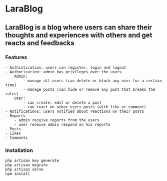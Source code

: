 # LaraBlog
## LaraBlog is a blog where users can share their thoughts and experiences with others and get reacts and feedbacks
### Features
    - Authintication: users can register, login and logout
    - Authorization: admin has privileges over the users
        Admin:
            - manage all users (can delete or block any user for a certain time)
            - manage posts (can hide or remove any post that breaks the rules)
        User:
            - can create, edit or delete a post
            - can react on other users posts (with like or comment)
    - Notifications: users notified about reactions on their posts
    - Reports
        - admin receive reports from the users
        - user receive admin respond on his reports
    - Posts
    - Likes
    - Comments
### Installation
```
php artisan key generate
php artisan migrate
php artisan serve
npm install
```

